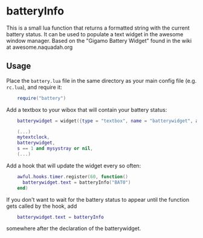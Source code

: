 # batteryInfo

This is a small lua function that returns a formatted string with the current
battery status. It can be used to populate a text widget in the awesome window
manager. Based on the "Gigamo Battery Widget" found in the wiki at
awesome.naquadah.org

## Usage

Place the `battery.lua` file in the same directory as your main config file (e.g. `rc.lua`), and require it:

```lua
    require("battery")
```

Add a textbox to your wibox that will contain your battery status:

```lua
    batterywidget = widget({type = "textbox", name = "batterywidget", align = "right" }) 
```

```lua
    (...)
    mytextclock,
    batterywidget,
    s == 1 and mysystray or nil,
    (...)
```

Add a hook that will update the widget every so often:

```lua
    awful.hooks.timer.register(60, function()
      batterywidget.text = batteryInfo("BAT0")
    end)
```

If you don't want to wait for the battery status to appear until the function
gets called by the hook, add

```lua
    batterywidget.text = batteryInfo
```
somewhere after the declaration of the batterywidget.
